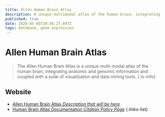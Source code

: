 ```yaml
---
title: Allen Human Brain Atlas
description: A unique multimodal atlas of the human brain, integrating anatomic and genomic information.
published: true
date: 2020-05-05T20:56:27.697Z
tags: database, gene expression
---
```


# Allen Human Brain Atlas

> The Allen Human Brain Atlas is a unique multi-modal atlas of the human brain, integrating anatomic and genomic information and coupled with a suite of visualization and data mining tools.
{.is-info}

 

## Website 

- [Allen Human Brain Atlas *Description that will be here*](http://human.brain-map.org/)
- [Human Brain Atlas Documentation *Citation Policy Page*](https://alleninstitute.org/legal/citation-policy/)
{.links-list}
 